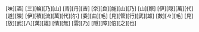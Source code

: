 [味][酒] [三][輪][乃][山] [青][丹][吉] [奈][良][能][山][乃] [山][際] [伊][隠][萬][代] [道][隈] [伊][積][流][萬][代][尓] [委][曲][毛] [見][管][行][武][雄] [數][々][毛] [見][放][武][八][萬][雄] [情][無] [雲][乃] [隠][障][倍][之][也]
